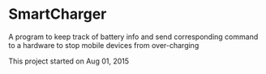 # SmartCharger
A program to keep track of battery info and send corresponding command to a hardware to stop mobile devices from over-charging

This project started on Aug 01, 2015
